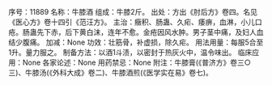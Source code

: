序号：11889
名称：牛膝酒
组成：牛膝2斤。
出处：方出《肘后方》卷四。名见《医心方》卷十四引《范汪方》。
主治：癥积、肠蛊、久疟、痿痹，血淋，小儿口疮。肠蛊先下赤，后下黄白沫，连年不愈。金疮因风水肿。男子茎中痛，及妇人血结少腹痛。
加减：None
功效：壮筋骨，补虚损，除久疟。
用法用量：每服5合至1升。量力服之。
制备方法：以酒1斗渍，以密封于热灰火中，温令味出。
临床应用：None
各家论述：None
用药禁忌：None
附注：牛膝膏(《普济方》卷三○三)、牛膝汤(《外科大成》卷二)、牛膝酒煎(《医学实在易》卷七)。
